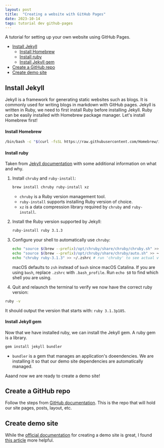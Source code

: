 ```yaml
---
layout: post
title:  "Creating a website with GitHub Pages"
date: 2023-10-14
tags: tutorial dev github-pages
---
```


A tutorial for setting up your own website using GitHub Pages.
- [Install Jekyll](#install-jekyll)
    - [Install Homebrew](#install-homebrew)
    - [Install ruby](#install-ruby)
    - [Install Jekyll gem](#install-jekyll-gem)
- [Create a GitHub repo](#create-a-github-repo)
- [Create demo site](#create-demo-site)



## Install Jekyll

Jekyll is a framework for generating static websites such as blogs. It is commonly used for writing blogs in markdown with GitHub pages. Jekyll is written in Ruby, we need to first install Ruby before installing Jekyll. Ruby can be easily installed with Homebrew package manager. Let's install Homebrew first! 

#### Install Homebrew

```bash
/bin/bash -c "$(curl -fsSL https://raw.githubusercontent.com/Homebrew/install/HEAD/install.sh)"
```

#### Install ruby

Taken from [Jekyll documentation](https://jekyllrb.com/docs/installation/macos/) with some additional information on what and why.

1. Install `chruby` and `ruby-install`:
    ```bash
    brew install chruby ruby-install xz
    ```

    - `chruby` is a Ruby version management tool. 
    - `ruby-install` supports installing Ruby version of choice.
    - `xz` is a data compression library required by `chruby` and `ruby-install`.

2. Install the Ruby version supported by Jekyll:
    ```bash
    ruby-install ruby 3.1.3
    ```
3. Configure your shell to automatically use `chruby`:
    ```bash
    echo "source $(brew --prefix)/opt/chruby/share/chruby/chruby.sh" >> ~/.zshrc
    echo "source $(brew --prefix)/opt/chruby/share/chruby/auto.sh" >> ~/.zshrc
    echo "chruby ruby-3.1.3" >> ~/.zshrc # run 'chruby' to see actual version
    ```
    macOS defaults to `zsh` instead of `bash` since macOS Catalina. If you are using `bash`, replace `.zshrc` with `.bash_profile`. Run `echo $0` to find which shell you are using.
4. Quit and relaunch the terminal to verify we now have the correct ruby version:
  ```bash
  ruby -v
  ```
  It should output the version that starts with: `ruby 3.1.3p185`.

#### Install Jekyll gem

Now that we have installed ruby, we can install the Jekyll gem. A ruby gem is a library.

```bash
gem install jekyll bundler
```

- `bundler` is a gem that manages an application's doeendencies. We are installing it so that our demo site dependencies are automatically managed.

Aaand now we are ready to create a demo site!

## Create a GitHub repo

Follow the steps from [GitHub documentation](https://docs.github.com/en/pages/getting-started-with-github-pages/creating-a-github-pages-site). This is the repo that will hold our site pages, posts, layout, etc.


## Create demo site

While the [official documentation](https://docs.github.com/en/pages/setting-up-a-github-pages-site-with-jekyll/creating-a-github-pages-site-with-jekyll) for creating a demo site is great, I found [this article](https://programminghistorian.org/en/lessons/building-static-sites-with-jekyll-github-pages) more helpful.
